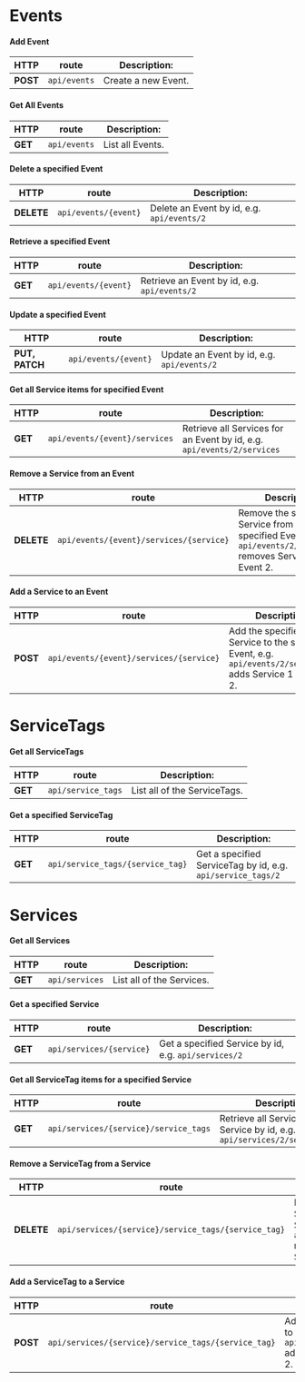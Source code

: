 
# Events

#### Add Event  
HTTP | route | Description:  
-- | -- | --  
**POST** | `api/events` | Create a new Event.

#### Get All Events
HTTP | route | Description:  
-- | -- | --  
**GET** | `api/events` | List all Events.

#### Delete a specified Event  
HTTP | route | Description:  
-- | -- | --  
**DELETE** | `api/events/{event}` | Delete an Event by id, e.g. `api/events/2`

#### Retrieve a specified Event  
HTTP | route | Description:  
-- | -- | --  
**GET** | `api/events/{event}` | Retrieve an Event by id, e.g. `api/events/2`

#### Update a specified Event  
HTTP | route | Description:  
-- | -- | --  
**PUT, PATCH** | `api/events/{event}` | Update an Event by id, e.g. `api/events/2`

#### Get all Service items for specified Event
HTTP | route | Description:  
-- | -- | --  
**GET** | `api/events/{event}/services` | Retrieve all Services for an Event by id, e.g. `api/events/2/services`

#### Remove a Service from an Event
HTTP | route | Description:  
-- | -- | --  
**DELETE** | `api/events/{event}/services/{service}` | Remove the specified Service from the specified Event, e.g. `api/events/2/services/1` removes Service 1 from Event 2.

#### Add a Service to an Event
HTTP | route | Description:  
-- | -- | --  
**POST** | `api/events/{event}/services/{service}` | Add the specified Service to the specified Event, e.g. `api/events/2/services/1` adds Service 1 to Event 2.



# ServiceTags

#### Get all ServiceTags
HTTP | route | Description:  
-- | -- | --  
**GET** | `api/service_tags` | List all of the ServiceTags.

#### Get a specified ServiceTag
HTTP | route | Description:  
-- | -- | --  
**GET** | `api/service_tags/{service_tag}` | Get a specified ServiceTag by id, e.g. `api/service_tags/2`



# Services

#### Get all Services
HTTP | route | Description:  
-- | -- | --  
**GET** | `api/services` | List all of the Services.

#### Get a specified Service
HTTP | route | Description:  
-- | -- | --  
**GET** | `api/services/{service}` | Get a specified Service by id, e.g. `api/services/2`

#### Get all ServiceTag items for a specified Service
HTTP | route | Description:  
-- | -- | --  
**GET** | `api/services/{service}/service_tags` | Retrieve all ServiceTags for a Service by id, e.g. `api/services/2/service_tags`

#### Remove a ServiceTag from a Service
HTTP | route | Description:  
-- | -- | --  
**DELETE** | `api/services/{service}/service_tags/{service_tag}` | Remove the specified ServiceTag from the specified Service, e.g. `api/services/2/service_tags/1` removes ServiceTag 1 from Service 2.

#### Add a ServiceTag to a Service
HTTP | route | Description:  
-- | -- | --  
**POST** | `api/services/{service}/service_tags/{service_tag}` | Add the specified ServiceTag to the specified Service, e.g. `api/services/2/service_tags/1` adds ServiceTag 1 to Service 2.
